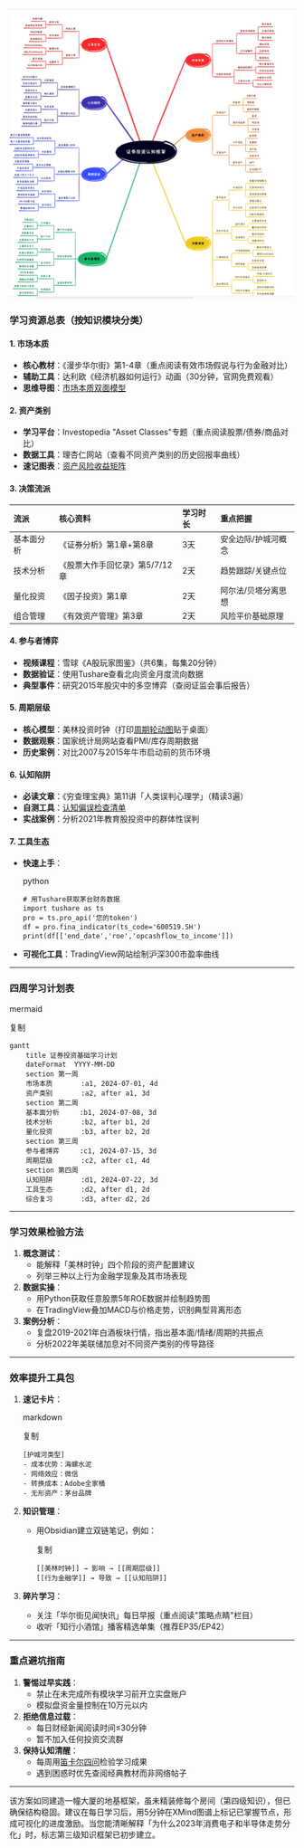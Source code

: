 ![image-20250329201459135](assets/%E8%AF%81%E5%88%B8%E6%8A%95%E8%B5%84%E5%85%A8%E8%B2%8C/image-20250329201459135.png)

### **学习资源总表（按知识模块分类）**

#### **1. 市场本质**

- **核心教材**：《漫步华尔街》第1-4章（重点阅读有效市场假说与行为金融对比）
- **辅助工具**：达利欧《经济机器如何运行》动画（30分钟，官网免费观看）
- **思维导图**：[市场本质双面模型](https://i.imgur.com/3jK7lZm.png)

#### **2. 资产类别**

- **学习平台**：Investopedia "Asset Classes"专题（重点阅读股票/债券/商品对比）
- **数据工具**：理杏仁网站（查看不同资产类别的历史回报率曲线）
- **速记图表**：[资产风险收益矩阵](https://i.imgur.com/5bGQvF2.jpg)

#### **3. 决策流派**

| 流派       | 核心资料                       | 学习时长 | 重点把握            |
| :--------- | :----------------------------- | :------- | :------------------ |
| 基本面分析 | 《证券分析》第1章+第8章        | 3天      | 安全边际/护城河概念 |
| 技术分析   | 《股票大作手回忆录》第5/7/12章 | 2天      | 趋势跟踪/关键点位   |
| 量化投资   | 《因子投资》第1章              | 2天      | 阿尔法/贝塔分离思想 |
| 组合管理   | 《有效资产管理》第3章          | 2天      | 风险平价基础原理    |

#### **4. 参与者博弈**

- **视频课程**：雪球《A股玩家图鉴》（共6集，每集20分钟）
- **数据验证**：使用Tushare查看北向资金月度流向数据
- **典型事件**：研究2015年股灾中的多空博弈（查阅证监会事后报告）

#### **5. 周期层级**

- **核心模型**：美林投资时钟（打印[周期轮动图](https://i.imgur.com/MrR4sVg.png)贴于桌面）
- **数据观察**：国家统计局网站查看PMI/库存周期数据
- **历史案例**：对比2007与2015年牛市启动前的货币环境

#### **6. 认知陷阱**

- **必读文章**：《穷查理宝典》第11讲「人类误判心理学」（精读3遍）
- **自测工具**：[认知偏误检查清单](https://i.imgur.com/5NcXqLz.jpg)
- **实战案例**：分析2021年教育股投资中的群体性误判

#### **7. 工具生态**

- **快速上手**：

  python

  ```
  # 用Tushare获取茅台财务数据
  import tushare as ts
  pro = ts.pro_api('您的token')
  df = pro.fina_indicator(ts_code='600519.SH')
  print(df[['end_date','roe','opcashflow_to_income']])
  ```

- **可视化工具**：TradingView网站绘制沪深300市盈率曲线

------

### **四周学习计划表**

mermaid

复制

```
gantt
    title 证券投资基础学习计划
    dateFormat  YYYY-MM-DD
    section 第一周
    市场本质       :a1, 2024-07-01, 4d
    资产类别       :a2, after a1, 3d
    section 第二周
    基本面分析     :b1, 2024-07-08, 3d
    技术分析       :b2, after b1, 2d
    量化投资       :b3, after b2, 2d
    section 第三周
    参与者博弈     :c1, 2024-07-15, 3d
    周期层级       :c2, after c1, 4d
    section 第四周
    认知陷阱       :d1, 2024-07-22, 3d
    工具生态       :d2, after d1, 2d
    综合复习       :d3, after d2, 2d
```

------

### **学习效果检验方法**

1. **概念测试**：
   - 能解释「美林时钟」四个阶段的资产配置建议
   - 列举三种以上行为金融学现象及其市场表现
2. **数据实操**：
   - 用Python获取任意股票5年ROE数据并绘制趋势图
   - 在TradingView叠加MACD与价格走势，识别典型背离形态
3. **案例分析**：
   - 复盘2019-2021年白酒板块行情，指出基本面/情绪/周期的共振点
   - 分析2022年美联储加息对不同资产类别的传导路径

------

### **效率提升工具包**

1. **速记卡片**：

   markdown

   复制

   ```
   [护城河类型]
   - 成本优势：海螺水泥
   - 网络效应：微信
   - 转换成本：Adobe全家桶
   - 无形资产：茅台品牌
   ```

2. **知识管理**：

   - 用Obsidian建立双链笔记，例如：

     复制

     ```
     [[美林时钟]] → 影响 → [[周期层级]]
     [[行为金融学]] → 导致 → [[认知陷阱]]
     ```

3. **碎片学习**：

   - 关注「华尔街见闻快讯」每日早报（重点阅读"策略点睛"栏目）
   - 收听「知行小酒馆」播客精选单集（推荐EP35/EP42）

------

### **重点避坑指南**

1. **警惕过早实践**：
   - 禁止在未完成所有模块学习前开立实盘账户
   - 模拟盘资金量控制在10万元以内
2. **拒绝信息过载**：
   - 每日财经新闻阅读时间≤30分钟
   - 暂不加入任何投资交流群
3. **保持认知清醒**：
   - 每周用[笛卡尔四问](https://i.imgur.com/Lp6mW8v.png)检验学习成果
   - 遇到困惑时优先查阅经典教材而非网络帖子

------

该方案如同建造一幢大厦的地基框架，虽未精装修每个房间（第四级知识），但已确保结构稳固。建议在每日学习后，用5分钟在XMind图谱上标记已掌握节点，形成可视化的进度激励。当您能清晰解释「为什么2023年消费电子和半导体走势分化」时，标志第三级知识框架已初步建立。